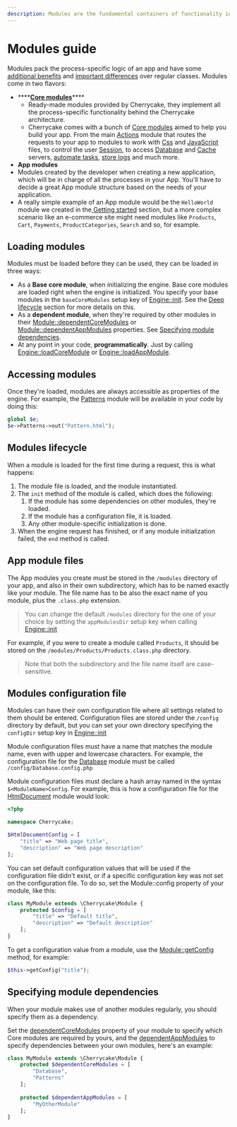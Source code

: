 ```yaml
---
description: Modules are the fundamental containers of functionality in Cherrycake apps.
---
```


# Modules guide

Modules pack the process-specific logic of an app and have some [additional benefits](../architecture/modules.md) and [important differences](../architecture/classes.md#whats-the-difference-between-a-class-and-a-module) over regular classes. Modules come in two flavors:

* \*\*\*\*[**Core modules**](../reference/core-modules/)\*\*\*\*
  * Ready-made modules provided by Cherrycake, they implement all the process-specific functionality behind the Cherrycake architecture.
  * Cherrycake comes with a bunch of [Core modules](../reference/core-modules/) aimed to help you build your app. From the main [Actions](../reference/core-modules/actions-1/actions.md) module that routes the requests to your app to modules to work with [Css](../reference/core-modules/css.md) and [JavaScript](../reference/core-modules/javascript.md) files, to control the user [Session](../reference/core-modules/session.md), to access [Database](../reference/core-modules/database.md) and [Cache](../reference/core-modules/cache/) servers, [automate tasks](../reference/core-modules/janitor.md), [store logs](../reference/core-modules/log.md) and much more.
*  **App modules**
  * Modules created by the developer when creating a new application, which will be in charge of all the processes in your App. You'll have to decide a great App module structure based on the needs of your application.
  * A really simple example of an App module would be the `HelloWorld` module we created in the[ Getting started](getting-started/#the-hello-world-module) section, but a more complex scenario like an e-commerce site might need  modules like `Products`, `Cart`, `Payments`, `ProductCategories`, `Search` and so, for example.

## Loading modules

Modules must be loaded before they can be used, they can be loaded in three ways:

* As a **Base core module**, when initializing the engine. Base core modules are loaded right when the engine is initialized. You specify your base modules in the `baseCoreModules` setup key of [Engine::init](../reference/core-classes/engine/#init-appnamespace-setup). See the [Deep lifecycle](../architecture/lifecycle/deep-lifecycle.md) section for more details on this.
* As a **dependent module**, when they're required by other modules in their [Module::dependentCoreModules](../reference/core-classes/module/#usddependentcherrycakemodules) or [Module::dependentAppModules](../reference/core-classes/module/#usddependentappmodules) properties. See [Specifying module dependencies](modules-guide.md#specifying-module-dependencies).
* At any point in your code, **programmatically**. Just by calling [Engine::loadCoreModule](../reference/core-classes/engine/#loadcoremodule-modulename-requiredbymodulename) or [Engine::loadAppModule](../reference/core-classes/engine/#loadappmodule-modulename-requiredbymodulename).

## Accessing modules

Once they're loaded, modules are always accessible as properties of the engine. For example, the [Patterns](../reference/core-modules/patterns/) module will be available in your code by doing this:

```php
global $e;
$e->Patterns->out("Pattern.html");
```

## Modules lifecycle

When a module is loaded for the first time during a request, this is what happens:

1. The module file is loaded, and the module instantiated.
2. The `init` method of the module is called, which does the following:
   1. If the module has some dependencies on other modules, they're loaded.
   2. If the module has a configuration file, it is loaded.
   3. Any other module-specific initialization is done.
3. When the engine request has finished, or if any module initialization failed, the `end` method is called.

## App module files

The App modules you create must be stored in the `/modules` directory of your app, and also in their own subdirectory, which has to be named exactly like your module. The file name has to be also the exact name of you module, plus the `.class.php` extension.

> You can change the default `/modules` directory for the one of your choice by setting the `appModulesDir` setup key when calling [Engine::init](../reference/core-classes/engine/#init-appnamespace-setup)

For example, if you were to create a module called `Products`, it should be stored on the `/modules/Products/Products.class.php` directory.

> Note that both the subdirectory and the file name itself are case-sensitive.

## Modules configuration file

Modules can have their own configuration file where all settings related to them should be entered. Configuration files are stored under the `/config` directory by default, but you can set your own directory specifying the `configDir` setup key in [Engine::init](../reference/core-classes/engine/#init-appnamespace-setup)

Module configuration files must have a name that matches the module name, even with upper and lowercase characters. For example, the configuration file for the [Database](../reference/core-modules/database.md) module must be called `/config/Database.config.php`

Module configuration files must declare a hash array named in the syntax `$<ModuleName>Config`. For example, this is how a configuration file for the [HtmlDocument](../reference/core-modules/htmldocument.md) module would look:

```php
<?php

namespace Cherrycake;

$HtmlDocumentConfig = [
    "title" => "Web page title",
    "description" => "Web page description"
];
```

You can set default configuration values that will be used if the configuration file didn't exist, or if a specific configuration key was not set on the configuration file. To do so, set the Module::config property of your module, like this:

```php
class MyModule extends \Cherrycake\Module {
    protected $config = [
        "title" => "Default title",
        "description" => "Default description"
    ];
}
```

To get a configuration value from a module, use the [Module::getConfig](../reference/core-classes/module/#getconfig-key) method, for example:

```php
$this->getConfig("title");
```

## Specifying module dependencies

When your module makes use of another modules regularly, you should specify them as a dependency.

Set the [dependentCoreModules](../reference/core-classes/module/#usddependentcoremodules) property of your module to specify which Core modules are required by yours, and the [dependentAppModules](../reference/core-classes/module/#usddependentappmodules) to specify dependencies between your own modules, here's an example:

```php
class MyModule extends \Cherrycake\Module {
    protected $dependentCoreModules = [
        "Database",
        "Patterns"
    ];
    
    protected $dependentAppModules = [
        "MyOtherModule"
    ];
}
```

